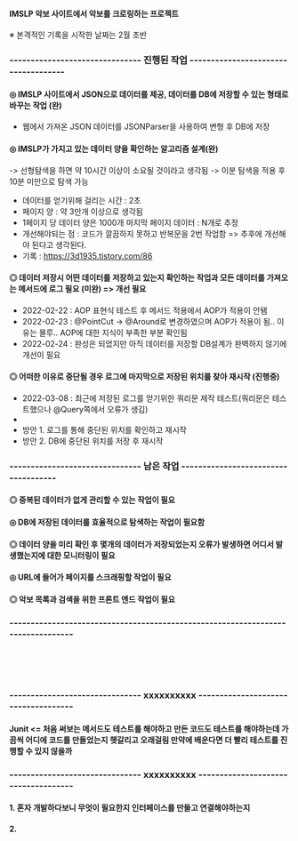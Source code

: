 #### IMSLP 악보 사이트에서 악보를 크로링하는 프로젝트

※ 본격적인 기록을 시작한 날짜는 2월 초반 


### -------------------------------  진행된 작업  ------------------------------------


#### ◎ IMSLP 사이트에서 JSON으로 데이터를 제공, 데이터를 DB에 저장할 수 있는 형태로 바꾸는 작업 (완)
 - 웹에서 가져온 JSON 데이터를 JSONParser을 사용하여 변형 후 DB에 저장



#### ◎ IMSLP가 가지고 있는 데이터 양을 확인하는 알고리즘 설계(완)

-> 선형탐색을 하면 약 10시간 이상이 소요될 것이라고 생각됨 -> 이분 탐색을 적용 후 10분 미만으로 탐색 가능
- 데이터를 얻기위해 걸리는 시간 : 2초
- 페이지 양 : 약 3만개 이상으로 생각됨
- 1페이지 당 데이터 양은 1000개 마지막 페이지 데이터 : N개로 추정
- 개선해야되는 점 : 코드가 깔끔하지 못하고 반복문을 2번 작업함 => 추후에 개선해야 된다고 생각된다.
- 기록 : https://3d1935.tistory.com/86

#### ◎ 데이터 저장시 어떤 데이터를 저장하고 있는지 확인하는 작업과 모든 데이터를 가져오는 메서드에 로그 필요 (미완) => 개선 필요
- 2022-02-22 : AOP 표현식 테스트 후 메서드 적용에서 AOP가 적용이 안됌
- 2022-02-23 : @PointCut -> @Around로 변경하였으며 AOP가 적용이 됨.. 이유는 몰루.. AOP에 대한 지식이 부족한 부분 확인됨
- 2022-02-24 : 완성은 되었지만 아직 데이터를 저장할 DB설계가 완벽하지 않기에 개선이 필요

#### ◎ 어떠한 이유로 중단될 경우 로그에 마지막으로 저장된 위치를 찾아 재시작 (진행중)
 - 2022-03-08 : 최근에 저장된 로그를 얻기위한 쿼리문 제작 테스트(쿼리문은 테스트했으나 @Query쪽에서 오류가 생김)
 - 
 - 방안 1. 로그를 통해 중단된 위치를 확인하고 재시작
 - 방안 2. DB에 중단된 위치를 저장 후 재시작


### -------------------------------  남은 작업  ------------------------------------

#### ◎ 중복된 데이터가 없게 관리할 수 있는 작업이 필요

#### ◎ DB에 저장된 데이터를 효율적으로 탐색하는 작업이 필요함

#### ◎ 데이터 양을 미리 확인 후 몇개의 데이터가 저장되었는지 오류가 발생하면 어디서 발생했는지에 대한 모니터링이 필요

#### ◎ URL에 들어가 페이지를 스크래핑할 작업이 필요

#### ◎ 악보 목록과 검색을 위한 프론트 엔드 작업이 필요 

### --------------------------------------------------------------------------------

<br>
<br>
<br>

### -------------------------------  xxxxxxxxxx  ------------------------------------
#### Junit <= 처음 써보는 메서드도 테스트를 해야하고 만든 코드도 테스트를 해야하는데 가끔씩 어디에 코드를 만들었는지 헷갈리고 오래걸림 만약에 배운다면 더 빨리 테스트를 진행할 수 있지 않을까


### -------------------------------  xxxxxxxxxx  ------------------------------------
#### 1. 혼자 개발하다보니 무엇이 필요한지 인터페이스를 만들고 연결해야하는지 
#### 2. 

